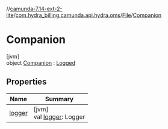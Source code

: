 //[camunda-7.14-ext-2-lite](../../../../index.md)/[com.hydra_billing.camunda.api.hydra.oms](../../index.md)/[File](../index.md)/[Companion](index.md)

# Companion

[jvm]\
object [Companion](index.md) : [Logged](../../../com.hydra_billing.camunda.Logger/-logged/index.md)

## Properties

| Name | Summary |
|---|---|
| [logger](logger.md) | [jvm]<br>val [logger](logger.md): Logger |

